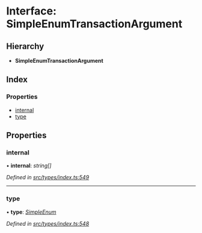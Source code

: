 # Interface: SimpleEnumTransactionArgument

## Hierarchy

* **SimpleEnumTransactionArgument**

## Index

### Properties

* [internal](simpleenumtransactionargument.md#internal)
* [type](simpleenumtransactionargument.md#type)

## Properties

###  internal

• **internal**: *string[]*

*Defined in [src/types/index.ts:549](https://github.com/PolymathNetwork/polymesh-sdk/blob/1221e467/src/types/index.ts#L549)*

___

###  type

• **type**: *[SimpleEnum](../enums/transactionargumenttype.md#simpleenum)*

*Defined in [src/types/index.ts:548](https://github.com/PolymathNetwork/polymesh-sdk/blob/1221e467/src/types/index.ts#L548)*
